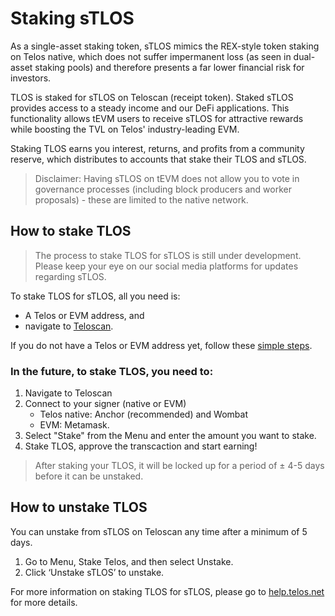 # Staking sTLOS

As a single-asset staking token, sTLOS mimics the REX-style token staking on Telos native, which does not suffer impermanent loss (as seen in dual-asset staking pools) and therefore presents a far lower financial risk for investors.

TLOS is staked for sTLOS on Teloscan (receipt token). Staked sTLOS provides access to a steady income and our DeFi applications. 
This functionality allows tEVM users to receive sTLOS for attractive rewards while boosting the TVL on Telos' industry-leading EVM. 

Staking TLOS earns you interest, returns, and profits from a community reserve, which distributes to accounts that stake their TLOS and sTLOS. 

> Disclaimer: Having sTLOS on tEVM does not allow you to vote in governance processes (including block producers and worker proposals) - these are limited to the native network.

## How to stake TLOS
> The process to stake TLOS for sTLOS is still under development. Please keep your eye on our social media platforms for updates regarding sTLOS. 

To stake TLOS for sTLOS, all you need is:

- A Telos or EVM address, and 
- navigate to [Teloscan](https://www.teloscan.io). 

If you do not have a Telos or EVM address yet, follow these [simple steps](https://help.telos.net/evm/creating-a-tevm-address).

### In the future, to stake TLOS, you need to:
1. Navigate to Teloscan
2. Connect to your signer (native or EVM)
    - Telos native: Anchor (recommended) and Wombat 
    - EVM: Metamask.
 3. Select "Stake" from the Menu and enter the amount you want to stake.
 4. Stake TLOS, approve the transcaction and start earning!
 
 > After staking your TLOS, it will be locked up for a period of ± 4-5 days before it can be unstaked.
 
## How to unstake TLOS
You can unstake from sTLOS on Teloscan any time after a minimum of 5 days. 
1. Go to Menu, Stake Telos, and then select Unstake.
2. Click ‘Unstake sTLOS’ to unstake.

For more information on staking TLOS for sTLOS, please go to [help.telos.net](https://help.telos.net/en_US/evm/telos-evm-staking-how-to-stake-stlos) for more details.
